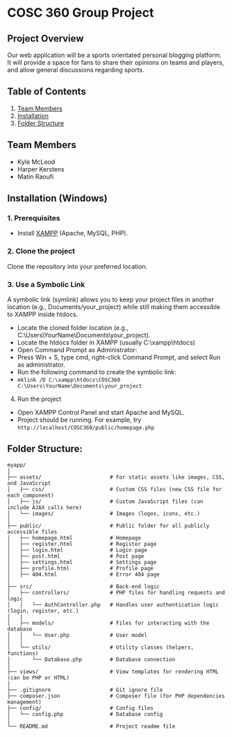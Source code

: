 # COSC 360 Group Project

## Project Overview
Our web application will be a sports orientated personal blogging platform. It will provide a space for fans to share their opinions on teams and players, and allow general discussions regarding sports.

## Table of Contents
1. [Team Members](#team-members)
2. [Installation](#installation)
3. [Folder Structure](#folder-structure)
   
## Team Members
- Kyle McLeod
- Harper Kerstens
- Matin Raoufi

## Installation (Windows)
### 1. Prerequisites
- Install [XAMPP](https://www.apachefriends.org/) (Apache, MySQL, PHP).

### 2. Clone the project
Clone the repository into your preferred location.

### 3. Use a Symbolic Link
A symbolic link (symlink) allows you to keep your project files in another location (e.g., Documents/your_project) while still making them accessible to XAMPP inside htdocs.

- Locate the cloned folder location (e.g., C:\Users\YourName\Documents\your_project).
- Locate the htdocs folder in XAMPP (usually C:\xampp\htdocs)
- Open Command Prompt as Administrator:
- Press Win + S, type cmd, right-click Command Prompt, and select Run as administrator.
- Run the following command to create the symbolic link:
- ```mklink /D C:\xampp\htdocs\COSC360 C:\Users\YourName\Documents\your_project```
  
4. Run the project
- Open XAMPP Control Panel and start Apache and MySQL.
- Project should be running. For example, try ```http://localhost/COSC360/public/homepage.php```


## Folder Structure:
```
myapp/
│
├── assets/                      # For static assets like images, CSS, and JavaScript
│   ├── css/                     # Custom CSS files (new CSS file for each component)
│   ├── js/                      # Custom JavaScript files (can include AJAX calls here)
│   └── images/                  # Images (logos, icons, etc.)
│
├── public/                      # Public folder for all publicly accessible files
│   ├── homepage.html            # Homepage
│   ├── register.html            # Register page
│   ├── login.html               # Login page
│   ├── post.html                # Post page
│   ├── settings.html            # Settings page
│   ├── profile.html             # Profile page
│   ├── 404.html                 # Error 404 page
│
├── src/                         # Back-end logic
│   ├── controllers/             # PHP files for handling requests and logic
│   │   └── AuthController.php   # Handles user authentication logic (login, register, etc.)
│   │
│   ├── models/                  # Files for interacting with the database
│   │   └── User.php             # User model
│   │
│   └── utils/                   # Utility classes (helpers, functions)
│       └── Database.php         # Database connection
│
├── views/                       # View templates for rendering HTML (can be PHP or HTML)
│
├── .gitignore                   # Git ignore file
├── composer.json                # Composer file (for PHP dependencies management)
├── config/                      # Config files
│   └── config.php               # Database config
│ 
└── README.md                    # Project readme file
```
